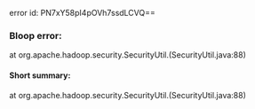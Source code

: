 error id: PN7xY58pI4pOVh7ssdLCVQ==
### Bloop error:

at org.apache.hadoop.security.SecurityUtil.<clinit>(SecurityUtil.java:88)
#### Short summary: 

at org.apache.hadoop.security.SecurityUtil.<clinit>(SecurityUtil.java:88)